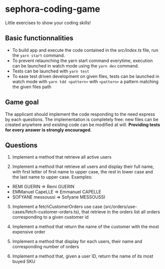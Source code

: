 # sephora-coding-game

Little exercises to show your coding skills!

## Basic functionnalities

- To build app and execute the code contained in the _src/index.ts_ file, run the `yarn start` command.
- To prevent relaunching the yarn start command everytime, execution can be launched in watch mode using the `yarn dev` command.
- Tests can be launched with `yarn test`
- To ease test driven development on given files, tests can be launched in watch mode with `yarn tdd <pattern>` with `<pattern>` a pattern matching the given files path

## Game goal

The applicant should implement the code responding to the need express by each questions. The implementation is completely free: new files can be created anywhere and existing code can be modified at will. **Providing tests for every answer is strongly encouraged**.

## Questions

1. Implement a method that retrieve all active users

2. Implement a method that retrieve all users and display their full name, with first letter of first name to upper case, the rest in lower case and the last name to upper case. Examples:

- REMI GUERIN => Remi GUERIN
- EMManuel CapeLLE => Emmanuel CAPELLE
- SOFYANE messoussi => Sofyane MESSOUSSI

3. Implement a fetchCustomerOrders use case (src/orders/use-cases/fetch-customer-orders.ts), that retrieve in the orders list all orders corresponding to a given customer id

4. Implement a method that return the name of the customer with the most expensive order

5. Implement a method that display for each users, their name and corresponding number of orders

6. Implement a method that, given a user ID, return the name of its most buyed SKU
